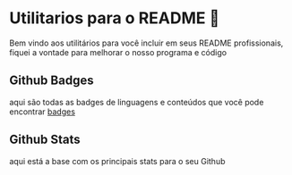 # Utilitarios para o README 🎨

Bem vindo aos utilitários para você incluir em seus README profissionais, fiquei a vontade para melhorar o nosso programa e código

## Github Badges

aqui são todas as badges de linguagens e conteúdos que você pode encontrar [badges](https://github.com/carlosvinicius-ai/open-source-course/tree/main/useful/badges)

## Github Stats

aqui está a base com os principais stats para o seu Github